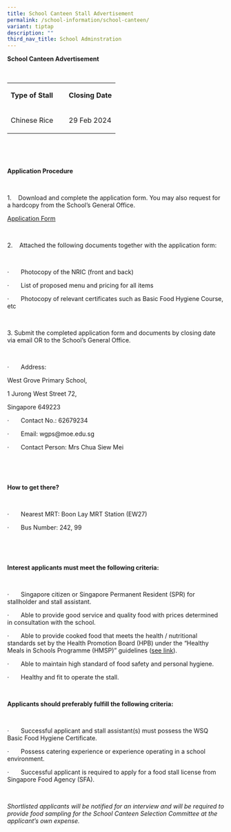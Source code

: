```yaml
---
title: School Canteen Stall Advertisement
permalink: /school-information/school-canteen/
variant: tiptap
description: ""
third_nav_title: School Adminstration
---
```

<p><strong>School Canteen Advertisement</strong></p><p><strong>&nbsp;</strong></p><table><tbody><tr><td rowspan="1" colspan="1"><p><strong>Type of Stall</strong></p></td><td rowspan="1" colspan="1"><p><strong>&nbsp;</strong></p></td><td rowspan="1" colspan="1"><p><strong>Closing Date</strong></p></td></tr><tr><td rowspan="1" colspan="1"><p>Chinese Rice</p></td><td rowspan="1" colspan="1"><p>&nbsp;</p></td><td rowspan="1" colspan="1"><p>29 Feb 2024</p></td></tr></tbody></table><p>&nbsp;</p><p>&nbsp;</p><p><strong>Application Procedure</strong></p><p>&nbsp;</p><p>1.&nbsp;&nbsp;&nbsp; Download and complete the application form. You may also request for a hardcopy from the School’s General Office.</p><p><a href="/files/Application_Form_for_Canteen_Advertisement.pdf" rel="noopener noreferrer nofollow" target="_blank">Application Form</a></p><p>&nbsp;</p><p>2.&nbsp;&nbsp;&nbsp; Attached the following documents together with the application form:</p><p>&nbsp;</p><p>·&nbsp;&nbsp;&nbsp;&nbsp;&nbsp;&nbsp; Photocopy of the NRIC (front and back)</p><p>·&nbsp;&nbsp;&nbsp;&nbsp;&nbsp;&nbsp; List of proposed menu and pricing for all items</p><p>·&nbsp;&nbsp;&nbsp;&nbsp;&nbsp;&nbsp; Photocopy of relevant certificates such as Basic Food Hygiene Course, etc</p><p>&nbsp;</p><p>3. Submit the completed application form and documents by closing date via email OR to the School’s General Office.</p><p>&nbsp;</p><p>·&nbsp;&nbsp;&nbsp;&nbsp;&nbsp;&nbsp; Address:</p><p>West Grove Primary School,</p><p>1 Jurong West Street 72,</p><p>Singapore 649223</p><p>·&nbsp;&nbsp;&nbsp;&nbsp;&nbsp;&nbsp; Contact No.: 62679234</p><p>·&nbsp;&nbsp;&nbsp;&nbsp;&nbsp;&nbsp; Email: <a rel="noopener noreferrer nofollow" target="_blank">wgps@moe.edu.sg</a></p><p>·&nbsp;&nbsp;&nbsp;&nbsp;&nbsp;&nbsp; Contact Person: Mrs Chua Siew Mei</p><p>&nbsp;</p><p>&nbsp;</p><p><strong>How to get there?</strong></p><p><strong>&nbsp;</strong></p><p>·&nbsp;&nbsp;&nbsp;&nbsp;&nbsp;&nbsp; Nearest MRT: Boon Lay MRT Station (EW27)</p><p>·&nbsp;&nbsp;&nbsp;&nbsp;&nbsp;&nbsp; Bus Number: 242, 99</p><p>&nbsp;</p><p>&nbsp;</p><p><strong>Interest applicants must meet the following criteria:</strong></p><p><strong>&nbsp;</strong></p><p>·&nbsp;&nbsp;&nbsp;&nbsp;&nbsp;&nbsp; Singapore citizen or Singapore Permanent Resident (SPR) for stallholder and stall assistant.</p><p>·&nbsp;&nbsp;&nbsp;&nbsp;&nbsp;&nbsp; Able to provide good service and quality food with prices determined in consultation with the school.</p><p>·&nbsp;&nbsp;&nbsp;&nbsp;&nbsp;&nbsp; Able to provide cooked food that meets the health / nutritional standards set by the Health Promotion Board (HPB) under the “Healthy Meals in Schools Programme (HMSP)” guidelines (<a href="https://www.hpb.gov.sg/schools/school-programmes/healthy-meals-in-schools-programme" rel="noopener noreferrer nofollow" target="_blank">see link</a>).</p><p>·&nbsp;&nbsp;&nbsp;&nbsp;&nbsp;&nbsp; Able to maintain high standard of food safety and personal hygiene.</p><p>·&nbsp;&nbsp;&nbsp;&nbsp;&nbsp;&nbsp; Healthy and fit to operate the stall.</p><p>&nbsp;</p><p><strong>Applicants should preferably fulfill the following criteria:</strong></p><p><strong>&nbsp;</strong></p><p>·&nbsp;&nbsp;&nbsp;&nbsp;&nbsp;&nbsp; Successful applicant and stall assistant(s) must possess the WSQ Basic Food Hygiene Certificate.</p><p>·&nbsp;&nbsp;&nbsp;&nbsp;&nbsp;&nbsp; Possess catering experience or experience operating in a school environment.</p><p>·&nbsp;&nbsp;&nbsp;&nbsp;&nbsp;&nbsp; Successful applicant is required to apply for a food stall license from Singapore Food Agency (SFA).</p><p>&nbsp;</p><p><em>Shortlisted applicants will be notified for an interview and will be required to provide food sampling for the School Canteen Selection Committee at the applicant’s own expense.</em></p>